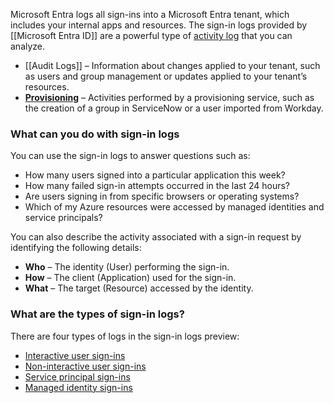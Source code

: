 Microsoft Entra logs all sign-ins into a Microsoft Entra tenant, which includes your internal apps and resources. The sign-in logs provided by [[Microsoft Entra ID]] are a powerful type of [activity log](https://learn.microsoft.com/en-us/entra/identity/monitoring-health/overview-monitoring-health) that you can analyze.
- [[Audit Logs]] – Information about changes applied to your tenant, such as users and group management or updates applied to your tenant’s resources.
- **[Provisioning](https://learn.microsoft.com/en-us/entra/identity/monitoring-health/concept-provisioning-logs)** – Activities performed by a provisioning service, such as the creation of a group in ServiceNow or a user imported from Workday.
### What can you do with sign-in logs
You can use the sign-in logs to answer questions such as:
- How many users signed into a particular application this week?
- How many failed sign-in attempts occurred in the last 24 hours?
- Are users signing in from specific browsers or operating systems?
- Which of my Azure resources were accessed by managed identities and service principals?

You can also describe the activity associated with a sign-in request by identifying the following details:
- **Who** – The identity (User) performing the sign-in.
- **How** – The client (Application) used for the sign-in.
- **What** – The target (Resource) accessed by the identity.
### What are the types of sign-in logs?
There are four types of logs in the sign-in logs preview:
- [Interactive user sign-ins](https://learn.microsoft.com/en-us/entra/identity/monitoring-health/concept-interactive-sign-ins)
- [Non-interactive user sign-ins](https://learn.microsoft.com/en-us/entra/identity/monitoring-health/concept-noninteractive-sign-ins)
- [Service principal sign-ins](https://learn.microsoft.com/en-us/entra/identity/monitoring-health/concept-service-principal-sign-ins)
- [Managed identity sign-ins](https://learn.microsoft.com/en-us/entra/identity/monitoring-health/concept-managed-identity-sign-ins)

